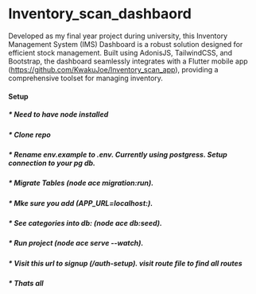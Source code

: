 # Inventory_scan_dashbaord
Developed as my final year project during university, this Inventory Management System (IMS) Dashboard is a robust solution designed for efficient stock management. Built using AdonisJS, TailwindCSS, and Bootstrap, the dashboard seamlessly integrates with a Flutter mobile app (https://github.com/KwakuJoe/Inventory_scan_app), providing a comprehensive toolset for managing inventory.

#### Setup
##### * Need to have node installed
##### * Clone repo
##### * Rename env.example to .env. Currently using postgress. Setup connection to your pg db.
##### * Migrate Tables (node ace migration:run).
##### * Mke sure you add (APP_URL=localhost:<portnumber>).
##### * See categories into db: (node ace db:seed).
##### * Run project (node ace serve --watch).
##### * Visit this url to signup (<baseurl>/auth-setup). visit route file to find all routes
##### * Thats all
